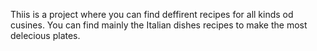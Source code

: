 Thiis is a project where you can find deffirent recipes for all kinds od cusines.
You can find mainly the Italian dishes recipes to make the most delecious plates.
